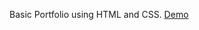Basic Portfolio using HTML and CSS. <a href="https://jitmishra.github.io/styledportfolio/">Demo</a>
